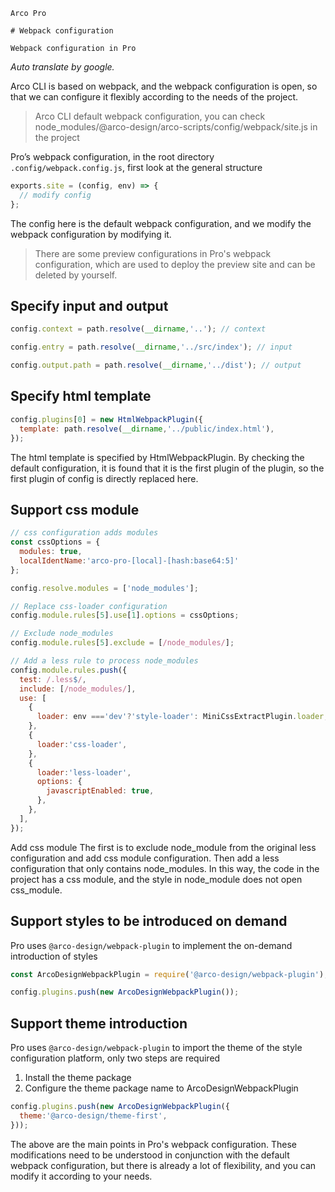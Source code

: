 `````
Arco Pro

# Webpack configuration

Webpack configuration in Pro
`````

*Auto translate by google.*

Arco CLI is based on webpack, and the webpack configuration is open, so that we can configure it flexibly according to the needs of the project.

> Arco CLI default webpack configuration, you can check node_modules/@arco-design/arco-scripts/config/webpack/site.js in the project

Pro’s webpack configuration, in the root directory `.config/webpack.config.js`, first look at the general structure

```js
exports.site = (config, env) => {
  // modify config
};
```

The config here is the default webpack configuration, and we modify the webpack configuration by modifying it.

> There are some preview configurations in Pro's webpack configuration, which are used to deploy the preview site and can be deleted by yourself.

## Specify input and output

```js
config.context = path.resolve(__dirname,'..'); // context

config.entry = path.resolve(__dirname,'../src/index'); // input

config.output.path = path.resolve(__dirname,'../dist'); // output
```

## Specify html template

```js
config.plugins[0] = new HtmlWebpackPlugin({
  template: path.resolve(__dirname,'../public/index.html'),
});
```

The html template is specified by HtmlWebpackPlugin. By checking the default configuration, it is found that it is the first plugin of the plugin, so the first plugin of config is directly replaced here.

## Support css module

```js
// css configuration adds modules
const cssOptions = {
  modules: true,
  localIdentName:'arco-pro-[local]-[hash:base64:5]'
};

config.resolve.modules = ['node_modules'];

// Replace css-loader configuration
config.module.rules[5].use[1].options = cssOptions;

// Exclude node_modules
config.module.rules[5].exclude = [/node_modules/];

// Add a less rule to process node_modules
config.module.rules.push({
  test: /.less$/,
  include: [/node_modules/],
  use: [
    {
      loader: env ==='dev'?'style-loader': MiniCssExtractPlugin.loader,
    },
    {
      loader:'css-loader',
    },
    {
      loader:'less-loader',
      options: {
        javascriptEnabled: true,
      },
    },
  ],
});
```

Add css module The first is to exclude node_module from the original less configuration and add css module configuration. Then add a less configuration that only contains node_modules. In this way, the code in the project has a css module, and the style in node_module does not open css_module.

## Support styles to be introduced on demand

Pro uses `@arco-design/webpack-plugin` to implement the on-demand introduction of styles

```js
const ArcoDesignWebpackPlugin = require('@arco-design/webpack-plugin');

config.plugins.push(new ArcoDesignWebpackPlugin());
```

## Support theme introduction

Pro uses `@arco-design/webpack-plugin` to import the theme of the style configuration platform, only two steps are required

1. Install the theme package
1. Configure the theme package name to ArcoDesignWebpackPlugin

```js
config.plugins.push(new ArcoDesignWebpackPlugin({
  theme:'@arco-design/theme-first',
}));
```

The above are the main points in Pro's webpack configuration. These modifications need to be understood in conjunction with the default webpack configuration, but there is already a lot of flexibility, and you can modify it according to your needs.

